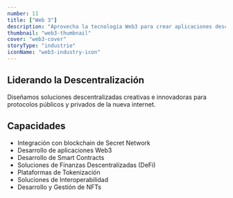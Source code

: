 ```yaml
---
number: 11
title: ["Web 3"]
description: "Aprovecha la tecnología Web3 para crear aplicaciones descentralizadas, mejorar la seguridad e impulsar la innovación en varios sectores."
thumbnail: "web3-thumbnail"
cover: "web3-cover"
storyType: "industrie"
iconName: "web3-industry-icon"
---
```


## Liderando la Descentralización

Diseñamos soluciones descentralizadas creativas e innovadoras para protocolos públicos y privados de la nueva internet.

## Capacidades

* Integración con blockchain de Secret Network
* Desarrollo de aplicaciones Web3
* Desarrollo de Smart Contracts
* Soluciones de Finanzas Descentralizadas (DeFi)
* Plataformas de Tokenización
* Soluciones de Interoperabilidad
* Desarrollo y Gestión de NFTs

